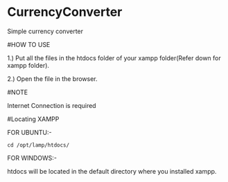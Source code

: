 # CurrencyConverter
Simple currency converter

#HOW TO USE

1.) Put all the files in the htdocs folder of your xampp folder(Refer down for xampp folder).

2.) Open the file in the browser.

#NOTE

Internet Connection is required

#Locating XAMPP

FOR UBUNTU:-


    cd /opt/lamp/htdocs/
FOR WINDOWS:-

htdocs will be located in the default directory where you installed xampp.
